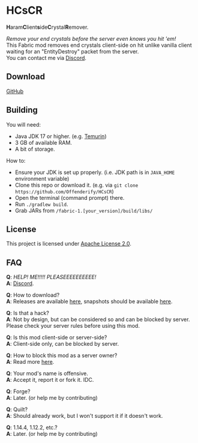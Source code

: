 # HCsCR
**H**aram**C**lient**s**ide**C**rystal**R**emover.

*Remove your end crystals before the server even knows you hit 'em!*  
This Fabric mod removes end crystals client-side on hit unlike vanilla client waiting for an "EntityDestroy" packet from the server.  
You can contact me via [Discord](https://dsc.gg/femboypve).

## Download
[GitHub](https://github.com/Offenderify/HCsCR/releases/latest)

## Building
You will need:

- Java JDK 17 or higher. (e.g. [Temurin](https://adoptium.net/))
- 3 GB of available RAM.
- A bit of storage.

How to:
- Ensure your JDK is set up properly. (i.e. JDK path is in `JAVA_HOME` environment variable)
- Clone this repo or download it. (e.g. via `git clone https://github.com/Offenderify/HCsCR`)
- Open the terminal (command prompt) there.
- Run `./gradlew build`.
- Grab JARs from `/fabric-1.[your_version]/build/libs/`

## License
This project is licensed under [Apache License 2.0](LICENSE).

## FAQ
**Q**: _HELP! ME!!!!! PLEASEEEEEEEEEE!_  
**A**: [Discord](https://dsc.gg/femboypve).

**Q**: How to download?  
**A**: Releases are available [here](https://github.com/Offenderify/HCsCR/releases/latest), snapshots should be available [here](https://github.com/Offenderify/HCsCR/actions).

**Q**: Is that a hack?  
**A**: Not by design, but can be considered so and can be blocked by server. Please check your server rules before using this mod.

**Q**: Is this mod client-side or server-side?  
**A**: Client-side only, can be blocked by server.

**Q**: How to block this mod as a server owner?  
**A**: Read more [here](HOW_TO_BLOCK.md).

**Q**: Your mod's name is offensive.  
**A**: Accept it, report it or fork it. IDC.

**Q**: Forge?  
**A**: Later. (or help me by contributing)

**Q**: Quilt?  
**A**: Should already work, but I won't support it if it doesn't work.

**Q**: 1.14.4, 1.12.2, etc.?  
**A**: Later. (or help me by contributing)